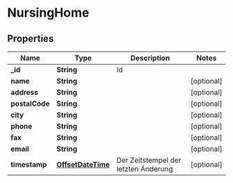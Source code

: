 # NursingHome

## Properties
Name | Type | Description | Notes
------------ | ------------- | ------------- | -------------
**_id** | **String** | Id | 
**name** | **String** |  |  [optional]
**address** | **String** |  |  [optional]
**postalCode** | **String** |  |  [optional]
**city** | **String** |  |  [optional]
**phone** | **String** |  |  [optional]
**fax** | **String** |  |  [optional]
**email** | **String** |  |  [optional]
**timestamp** | [**OffsetDateTime**](OffsetDateTime.md) | Der Zeitstempel der letzten Änderung |  [optional]
